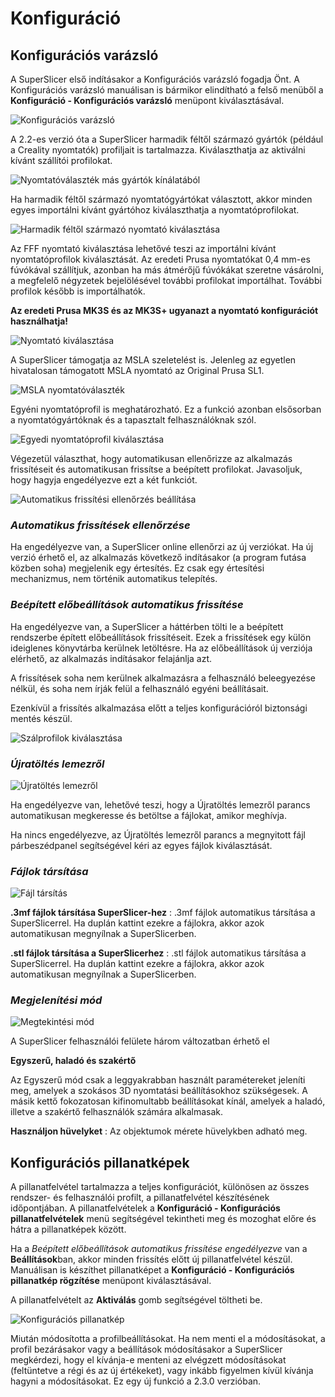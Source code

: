 # Konfiguráció

## Konfigurációs varázsló

A SuperSlicer első indításakor a Konfigurációs varázsló fogadja Önt. A Konfigurációs varázsló manuálisan is bármikor elindítható a felső menüből a **Konfiguráció - Konfigurációs varázsló** menüpont kiválasztásával.

![Konfigur&#xE1;ci&#xF3;s var&#xE1;zsl&#xF3;](.gitbook/assets/05001.jpg)

A 2.2-es verzió óta a SuperSlicer harmadik féltől származó gyártók \(például a Creality nyomtatók\) profiljait is tartalmazza. Kiválaszthatja az aktiválni kívánt szállítói profilokat.

![Nyomtat&#xF3;v&#xE1;laszt&#xE9;k m&#xE1;s gy&#xE1;rt&#xF3;k k&#xED;n&#xE1;lat&#xE1;b&#xF3;l](.gitbook/assets/05002.jpg)

Ha harmadik féltől származó nyomtatógyártókat választott, akkor minden egyes importálni kívánt gyártóhoz kiválaszthatja a nyomtatóprofilokat.

![Harmadik f&#xE9;lt&#x151;l sz&#xE1;rmaz&#xF3; nyomtat&#xF3; kiv&#xE1;laszt&#xE1;sa](.gitbook/assets/05003.jpg)

Az FFF nyomtató kiválasztása lehetővé teszi az importálni kívánt nyomtatóprofilok kiválasztását. Az eredeti Prusa nyomtatókat 0,4 mm-es fúvókával szállítjuk, azonban ha más átmérőjű fúvókákat szeretne vásárolni, a megfelelő négyzetek bejelölésével további profilokat importálhat. További profilok később is importálhatók.

**Az eredeti Prusa MK3S és az MK3S+ ugyanazt a nyomtató konfigurációt használhatja!**

![Nyomtat&#xF3; kiv&#xE1;laszt&#xE1;sa](.gitbook/assets/05004.jpg)

A SuperSlicer támogatja az MSLA szeletelést is. Jelenleg az egyetlen hivatalosan támogatott MSLA nyomtató az Original Prusa SL1.

![MSLA nyomtat&#xF3;v&#xE1;laszt&#xE9;k](.gitbook/assets/05005.jpg)

Egyéni nyomtatóprofil is meghatározható. Ez a funkció azonban elsősorban a nyomtatógyártóknak és a tapasztalt felhasználóknak szól.

![Egyedi nyomtat&#xF3;profil kiv&#xE1;laszt&#xE1;sa](.gitbook/assets/05006.jpg)

Végezetül választhat, hogy automatikusan ellenőrizze az alkalmazás frissítéseit és automatikusan frissítse a beépített profilokat. Javasoljuk, hogy hagyja engedélyezve ezt a két funkciót.

![Automatikus friss&#xED;t&#xE9;si ellen&#x151;rz&#xE9;s be&#xE1;ll&#xED;t&#xE1;sa](.gitbook/assets/05007.jpg)

### _Automatikus frissítések ellenőrzése_

Ha engedélyezve van, a SuperSlicer online ellenőrzi az új verziókat. Ha új verzió érhető el, az alkalmazás következő indításakor \(a program futása közben soha\) megjelenik egy értesítés. Ez csak egy értesítési mechanizmus, nem történik automatikus telepítés.

### _Beépített előbeállítások automatikus frissítése_

Ha engedélyezve van, a SuperSlicer a háttérben tölti le a beépített rendszerbe épített előbeállítások frissítéseit. Ezek a frissítések egy külön ideiglenes könyvtárba kerülnek letöltésre. Ha az előbeállítások új verziója elérhető, az alkalmazás indításakor felajánlja azt.

A frissítések soha nem kerülnek alkalmazásra a felhasználó beleegyezése nélkül, és soha nem írják felül a felhasználó egyéni beállításait.

Ezenkívül a frissítés alkalmazása előtt a teljes konfigurációról biztonsági mentés készül.

![Sz&#xE1;lprofilok kiv&#xE1;laszt&#xE1;sa](.gitbook/assets/05008.jpg)

### _Újratöltés lemezről_

![&#xDA;jrat&#xF6;lt&#xE9;s lemezr&#x151;l](.gitbook/assets/05009.jpg)

Ha engedélyezve van, lehetővé teszi, hogy a Újratöltés lemezről parancs automatikusan megkeresse és betöltse a fájlokat, amikor meghívja.

Ha nincs engedélyezve, az Újratöltés lemezről parancs a megnyitott fájl párbeszédpanel segítségével kéri az egyes fájlok kiválasztását.

### _Fájlok társítása_

![F&#xE1;jl t&#xE1;rs&#xED;t&#xE1;s](.gitbook/assets/05010.jpg)

**.3mf fájlok társítása SuperSlicer-hez** : .3mf fájlok automatikus társítása a SuperSlicerrel. Ha duplán kattint ezekre a fájlokra, akkor azok automatikusan megnyílnak a SuperSlicerben.

**.stl fájlok társítása a SuperSlicerhez** : .stl fájlok automatikus társítása a SuperSlicerrel. Ha duplán kattint ezekre a fájlokra, akkor azok automatikusan megnyílnak a SuperSlicerben.

### _Megjelenítési mód_ 

![Megtekint&#xE9;si m&#xF3;d](.gitbook/assets/05011.jpg)

A SuperSlicer felhasználói felülete három változatban érhető el

**Egyszerű, haladó és szakértő**

Az Egyszerű mód csak a leggyakrabban használt paramétereket jeleníti meg, amelyek a szokásos 3D nyomtatási beállításokhoz szükségesek. A másik kettő fokozatosan kifinomultabb beállításokat kínál, amelyek a haladó, illetve a szakértő felhasználók számára alkalmasak.

**Használjon hüvelyket** : Az objektumok mérete hüvelykben adható meg.

## Konfigurációs pillanatképek

A pillanatfelvétel tartalmazza a teljes konfigurációt, különösen az összes rendszer- és felhasználói profilt, a pillanatfelvétel készítésének időpontjában. A pillanatfelvételek a **Konfiguráció - Konfigurációs pillanatfelvételek** menü segítségével tekintheti meg és mozoghat előre és hátra a pillanatképek között.

Ha a _Beépített előbeállítások automatikus frissítése engedélyezve_ van a **Beállítások**ban, akkor minden frissítés előtt új pillanatfelvétel készül. Manuálisan is készíthet pillanatképet a **Konfiguráció - Konfigurációs pillanatkép rögzítése** menüpont kiválasztásával.

A pillanatfelvételt az **Aktiválás** gomb segítségével töltheti be.

![Konfigur&#xE1;ci&#xF3;s pillanatk&#xE9;p](.gitbook/assets/05012.jpg)

Miután módosította a profilbeállításokat. Ha nem menti el a módosításokat, a profil bezárásakor vagy a beállítások módosításakor a SuperSlicer megkérdezi, hogy el kívánja-e menteni az elvégzett módosításokat \(feltüntetve a régi és az új értékeket\), vagy inkább figyelmen kívül kívánja hagyni a módosításokat. Ez egy új funkció a 2.3.0 verzióban.

